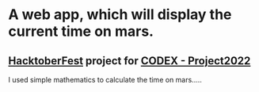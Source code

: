 # A web app, which will display the current time on mars.

## [HacktoberFest](https://hacktoberfest.com/) project for [CODEX - Project2022](https://github.com/codex-iter/Project-2022)

I used simple mathematics to calculate the time on mars..... 
